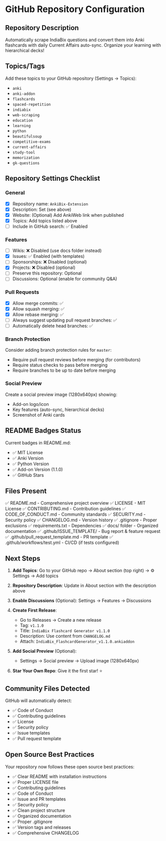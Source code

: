 # GitHub Repository Configuration

## Repository Description
Automatically scrape IndiaBix questions and convert them into Anki flashcards with daily Current Affairs auto-sync. Organize your learning with hierarchical decks!

## Topics/Tags
Add these topics to your GitHub repository (Settings → Topics):

- `anki`
- `anki-addon`
- `flashcards`
- `spaced-repetition`
- `indiabix`
- `web-scraping`
- `education`
- `learning`
- `python`
- `beautifulsoup`
- `competitive-exams`
- `current-affairs`
- `study-tool`
- `memorization`
- `gk-questions`

## Repository Settings Checklist

### General
- [x] Repository name: `AnkiBix-Extension`
- [x] Description: Set (see above)
- [x] Website: (Optional) Add AnkiWeb link when published
- [x] Topics: Add topics listed above
- [ ] Include in GitHub search: ✅ Enabled

### Features
- [ ] Wikis: ❌ Disabled (use docs folder instead)
- [x] Issues: ✅ Enabled (with templates)
- [ ] Sponsorships: ❌ Disabled (optional)
- [x] Projects: ❌ Disabled (optional)
- [ ] Preserve this repository: Optional
- [ ] Discussions: Optional (enable for community Q&A)

### Pull Requests
- [x] Allow merge commits: ✅
- [x] Allow squash merging: ✅
- [x] Allow rebase merging: ✅
- [ ] Always suggest updating pull request branches: ✅
- [ ] Automatically delete head branches: ✅

### Branch Protection
Consider adding branch protection rules for `master`:
- Require pull request reviews before merging (for contributors)
- Require status checks to pass before merging
- Require branches to be up to date before merging

### Social Preview
Create a social preview image (1280x640px) showing:
- Add-on logo/icon
- Key features (auto-sync, hierarchical decks)
- Screenshot of Anki cards

## README Badges Status
Current badges in README.md:
- ✅ MIT License
- ✅ Anki Version
- ✅ Python Version
- ✅ Add-on Version (1.1.0)
- ✅ GitHub Stars

## Files Present
✅ README.md - Comprehensive project overview
✅ LICENSE - MIT License
✅ CONTRIBUTING.md - Contribution guidelines
✅ CODE_OF_CONDUCT.md - Community standards
✅ SECURITY.md - Security policy
✅ CHANGELOG.md - Version history
✅ .gitignore - Proper exclusions
✅ requirements.txt - Dependencies
✅ docs/ folder - Organized documentation
✅ .github/ISSUE_TEMPLATE/ - Bug report & feature request
✅ .github/pull_request_template.md - PR template
✅ .github/workflows/test.yml - CI/CD (if tests configured)

## Next Steps

1. **Add Topics**: Go to your GitHub repo → About section (top right) → ⚙️ Settings → Add topics

2. **Repository Description**: Update in About section with the description above

3. **Enable Discussions** (Optional): Settings → Features → Discussions

4. **Create First Release**:
   - Go to Releases → Create a new release
   - Tag: `v1.1.0`
   - Title: `IndiaBix Flashcard Generator v1.1.0`
   - Description: Use content from `CHANGELOG.md`
   - Attach: `IndiaBix_FlashcardGenerator_v1.1.0.ankiaddon`

5. **Add Social Preview** (Optional):
   - Settings → Social preview → Upload image (1280x640px)

6. **Star Your Own Repo**: Give it the first star! ⭐

## Community Files Detected
GitHub will automatically detect:
- ✅ Code of Conduct
- ✅ Contributing guidelines
- ✅ License
- ✅ Security policy
- ✅ Issue templates
- ✅ Pull request template

## Open Source Best Practices
Your repository now follows these open source best practices:
- ✅ Clear README with installation instructions
- ✅ Proper LICENSE file
- ✅ Contributing guidelines
- ✅ Code of Conduct
- ✅ Issue and PR templates
- ✅ Security policy
- ✅ Clean project structure
- ✅ Organized documentation
- ✅ Proper .gitignore
- ✅ Version tags and releases
- ✅ Comprehensive CHANGELOG
